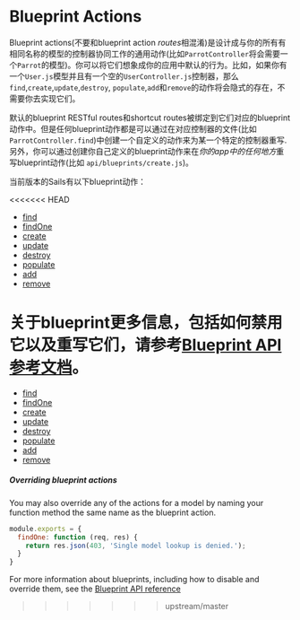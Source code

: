 # Blueprint Actions
Blueprint actions(不要和blueprint action *routes*相混淆)是设计成与你的所有有相同名称的模型的控制器协同工作的通用动作(比如`ParrotController`将会需要一个`Parrot`的模型)。你可以将它们想象成你的应用中默认的行为。比如，如果你有一个`User.js`模型并且有一个空的`UserController.js`控制器，那么`find`,`create`,`update`,`destroy`, `populate`,`add`和`remove`的动作将会隐式的存在，不需要你去实现它们。

默认的blueprint RESTful routes和shortcut routes被绑定到它们对应的blueprint 动作中。但是任何blueprint动作都是可以通过在对应控制器的文件(比如`ParrotController.find`)中创建一个自定义的动作来为某一个特定的控制器重写.另外，你可以通过创建你自己定义的blueprint动作来在*你的app中的任何地方*重写blueprint动作(比如 `api/blueprints/create.js`)。

当前版本的Sails有以下blueprint动作：

<<<<<<< HEAD
+ [find](http://sailsjs.org/documentation/reference/blueprint-api/Find.html)
+ [findOne](http://sailsjs.org/documentation/reference/blueprint-api/FindOne.html)
+ [create](http://sailsjs.org/documentation/reference/blueprint-api/Create.html)
+ [update](http://sailsjs.org/documentation/reference/blueprint-api/Update.html)
+ [destroy](http://sailsjs.org/documentation/reference/blueprint-api/Destroy.html)
+ [populate](http://sailsjs.org/documentation/reference/blueprint-api/Populate.html)
+ [add](http://sailsjs.org/documentation/reference/blueprint-api/Add.html)
+ [remove](http://sailsjs.org/documentation/reference/blueprint-api/Remove.html)

关于blueprint更多信息，包括如何禁用它以及重写它们，请参考[Blueprint API参考文档](http://sailsjs.org/documentation/reference/blueprint-api)。
=======
+ [find](http://sailsjs.com/documentation/reference/blueprint-api/Find)
+ [findOne](http://sailsjs.com/documentation/reference/blueprint-api/FindOne)
+ [create](http://sailsjs.com/documentation/reference/blueprint-api/create)
+ [update](http://sailsjs.com/documentation/reference/blueprint-api/Update)
+ [destroy](http://sailsjs.com/documentation/reference/blueprint-api/Destroy)
+ [populate](http://sailsjs.com/documentation/reference/blueprint-api/Populate)
+ [add](http://sailsjs.com/documentation/reference/blueprint-api/Add)
+ [remove](http://sailsjs.com/documentation/reference/blueprint-api/Remove)

##### Overriding blueprint actions

You may also override any of the actions for a model by naming your function method the same name as the blueprint action.

```javascript
module.exports = {
  findOne: function (req, res) {
    return res.json(403, 'Single model lookup is denied.');
  }
}

```
For more information about blueprints, including how to disable and override them, see the [Blueprint API reference](http://sailsjs.com/documentation/reference/blueprint-api)

>>>>>>> upstream/master

<docmeta name="displayName" value="Blueprint Actions">
